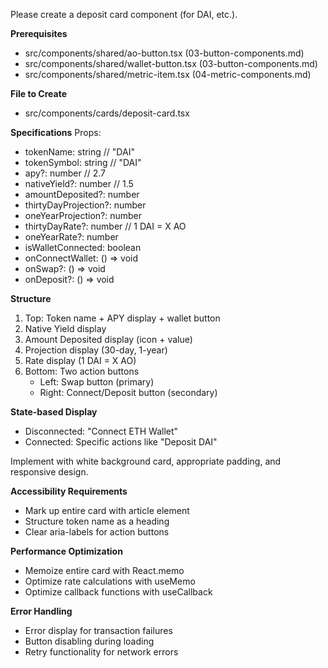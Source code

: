 Please create a deposit card component (for DAI, etc.).

**Prerequisites**

- src/components/shared/ao-button.tsx (03-button-components.md)
- src/components/shared/wallet-button.tsx (03-button-components.md)
- src/components/shared/metric-item.tsx (04-metric-components.md)

**File to Create**

- src/components/cards/deposit-card.tsx

**Specifications**
Props:

- tokenName: string // "DAI"
- tokenSymbol: string // "DAI"
- apy?: number // 2.7
- nativeYield?: number // 1.5
- amountDeposited?: number
- thirtyDayProjection?: number
- oneYearProjection?: number
- thirtyDayRate?: number // 1 DAI = X AO
- oneYearRate?: number
- isWalletConnected: boolean
- onConnectWallet: () => void
- onSwap?: () => void
- onDeposit?: () => void

**Structure**

1. Top: Token name + APY display + wallet button
2. Native Yield display
3. Amount Deposited display (icon + value)
4. Projection display (30-day, 1-year)
5. Rate display (1 DAI = X AO)
6. Bottom: Two action buttons
   - Left: Swap button (primary)
   - Right: Connect/Deposit button (secondary)

**State-based Display**

- Disconnected: "Connect ETH Wallet"
- Connected: Specific actions like "Deposit DAI"

Implement with white background card, appropriate padding, and responsive design.

**Accessibility Requirements**

- Mark up entire card with article element
- Structure token name as a heading
- Clear aria-labels for action buttons

**Performance Optimization**

- Memoize entire card with React.memo
- Optimize rate calculations with useMemo
- Optimize callback functions with useCallback

**Error Handling**

- Error display for transaction failures
- Button disabling during loading
- Retry functionality for network errors
